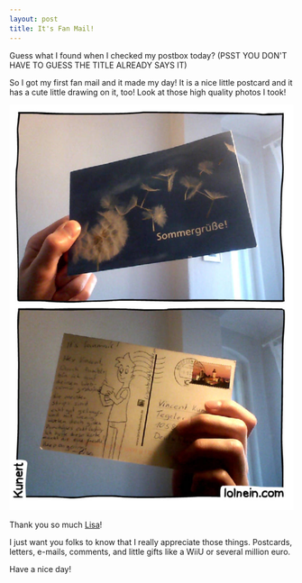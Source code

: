 ```yaml
---
layout: post
title: It's Fan Mail!
---
```


Guess what I found when I checked my postbox today? (PSST YOU DON'T HAVE TO GUESS THE TITLE ALREADY SAYS IT)

So I got my first fan mail and it made my day!
It is a nice little postcard and it has a cute little drawing on it, too!
Look at those high quality photos I took!

![It's fan mail](/images/itsfanmail.jpeg)

Thank you so much [Lisa](http://lisasbasket.tumblr.com)!

I just want you folks to know that I really appreciate those things. Postcards, letters, e-mails, comments, and little gifts like a WiiU or several million euro.

Have a nice day!
